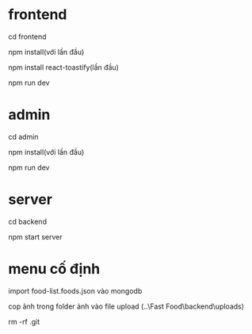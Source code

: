# frontend

cd frontend

npm install(với lần đầu)

npm install react-toastify(lần đầu)

npm run dev

# admin

cd admin

npm install(với lần đầu)

npm run dev

# server

cd backend

npm start server

# menu cố định

import food-list.foods.json vào mongodb

cop ảnh trong folder ảnh vào file upload (..\\Fast Food\backend\uploads)

rm -rf .git
